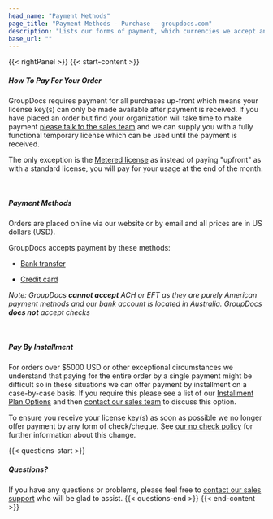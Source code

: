 ```yaml
---
head_name: "Payment Methods"
page_title: "Payment Methods - Purchase - groupdocs.com"
description: "Lists our forms of payment, which currencies we accept and Net 0-day payment terms."
base_url: ""
---
```

{{< rightPanel >}}
{{< start-content >}}
##### **How To Pay For Your Order**
GroupDocs requires payment for all purchases up-front which means your license key(s) can only be made available after payment is received. If you have placed an order but find your organization will take time to make payment [please talk to the sales team](https://about.groupdocs.com/contact/) and we can supply you with a fully functional temporary license which can be used until the payment is received.

The only exception is the [Metered license](/faqs/licensing/metered) as instead of paying "upfront" as with a standard license, you will pay for your usage at the end of the month.

&nbsp;  
##### **Payment Methods**
Orders are placed online via our website or by email and all prices are in US dollars (USD).

GroupDocs accepts payment by these methods:

* [Bank transfer](/policies/bank-transfer)

* [Credit card](/policies/credit-card)

_Note: GroupDocs **cannot accept** ACH or EFT as they are purely American payment methods and our bank account is located in Australia. GroupDocs **does not** accept checks_

&nbsp;  
##### **Pay By Installment**
For orders over $5000 USD or other exceptional circumstances we understand that paying for the entire order by a single payment might be difficult so in these situations we can offer payment by installment on a case-by-case basis. If you require this please see a list of our [Installment Plan Options](/policies/installment-plans) and then [contact our sales team](https://about.groupdocs.com/contact/) to discuss this option.

To ensure you receive your license key(s) as soon as possible we no longer offer payment by any form of check/cheque. See [our no check policy](/policies/no-checks) for further information about this change.  

{{< questions-start >}}
##### **Questions?**
If you have any questions or problems, please feel free to [contact our sales support](https://about.groupdocs.com/contact/) who will be glad to assist.
{{< questions-end >}}
{{< end-content >}}